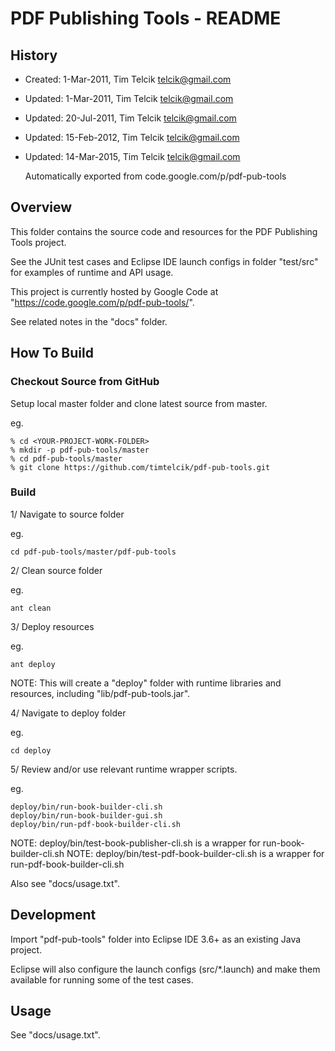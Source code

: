 PDF Publishing Tools - README
=============================

History
-------

* Created: 1-Mar-2011, Tim Telcik <telcik@gmail.com>
* Updated: 1-Mar-2011, Tim Telcik <telcik@gmail.com>
* Updated: 20-Jul-2011, Tim Telcik <telcik@gmail.com>
* Updated: 15-Feb-2012, Tim Telcik <telcik@gmail.com>
* Updated: 14-Mar-2015, Tim Telcik <telcik@gmail.com>

    Automatically exported from code.google.com/p/pdf-pub-tools


Overview
--------

This folder contains the source code and resources for the PDF Publishing Tools project.

See the JUnit test cases and Eclipse IDE launch configs in folder "test/src" for examples of runtime and API usage.

This project is currently hosted by Google Code at "https://code.google.com/p/pdf-pub-tools/".

See related notes in the "docs" folder.


How To Build
------------

### Checkout Source from GitHub

Setup local master folder and clone latest source from master.

eg.

    % cd <YOUR-PROJECT-WORK-FOLDER>
    % mkdir -p pdf-pub-tools/master
    % cd pdf-pub-tools/master
    % git clone https://github.com/timtelcik/pdf-pub-tools.git


### Build

1/ Navigate to source folder

eg.

    cd pdf-pub-tools/master/pdf-pub-tools

2/ Clean source folder

eg.

    ant clean

3/ Deploy resources

eg.

    ant deploy

NOTE: This will create a "deploy" folder with runtime libraries and resources, including "lib/pdf-pub-tools.jar".

4/ Navigate to deploy folder

eg.

    cd deploy

5/ Review and/or use relevant runtime wrapper scripts.

eg. 

    deploy/bin/run-book-builder-cli.sh
    deploy/bin/run-book-builder-gui.sh
    deploy/bin/run-pdf-book-builder-cli.sh

NOTE: deploy/bin/test-book-publisher-cli.sh is a wrapper for run-book-builder-cli.sh
NOTE: deploy/bin/test-pdf-book-builder-cli.sh is a wrapper for run-pdf-book-builder-cli.sh

Also see "docs/usage.txt".


Development
-----------

Import "pdf-pub-tools" folder into Eclipse IDE 3.6+ as an existing Java project.

Eclipse will also configure the launch configs (src/*.launch) and make them available for running some of the 
test cases.


Usage
-----

See "docs/usage.txt".
